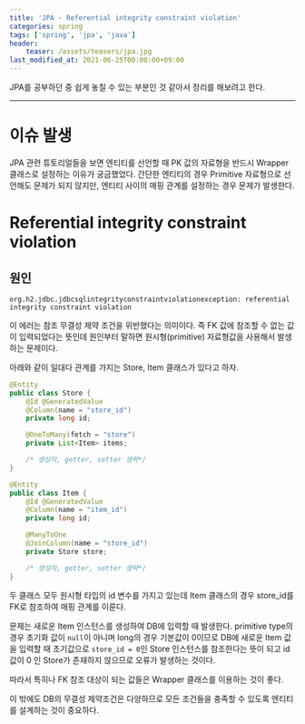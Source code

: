 ```yaml
---
title: 'JPA - Referential integrity constraint violation'
categories: spring
tags: ['spring', 'jpa', 'java']
header:
    teaser: /assets/teasers/jpa.jpg
last_modified_at: 2021-06-25T00:00:00+09:00
---
```


JPA를 공부하던 중 쉽게 놓칠 수 있는 부분인 것 같아서 정리를 해보려고 한다.

- - -

# 이슈 발생

JPA 관련 튜토리얼들을 보면 엔티티를 선언할 때 PK 값의 자료형을 반드시 Wrapper 클래스로 설정하는 이유가 궁금했었다. 간단한 엔티티의 경우 Primitive 자료형으로 선언해도 문제가 되지 않지만, 엔티티 사이의 매핑 관계를 설정하는 경우 문제가 발생한다.

# Referential integrity constraint violation

## 원인

`org.h2.jdbc.jdbcsqlintegrityconstraintviolationexception: referential integrity constraint violation`

이 에러는 참조 무결성 제약 조건을 위반했다는 의미이다. 즉 FK 값에 참조할 수 없는 값이 입력되었다는 뜻인데 원인부터 말하면 원시형(primitive) 자료형값을 사용해서 발생하는 문제이다.

아래와 같이 일대다 관계를 가지는 Store, Item 클래스가 있다고 하자.

```java
@Entity
public class Store {
    @Id @GeneratedValue
    @Column(name = "store_id")
    private long id;

    @OneToMany(fetch = "store")
    private List<Item> items;

    /* 생성자, getter, setter 생략*/
}

@Entity
public class Item {
    @Id @GeneratedValue
    @Column(name = "item_id")
    private long id;

    @ManyToOne
    @JoinColumn(name = "store_id")
    private Store store;

    /* 생성자, getter, setter 생략*/
}
```

두 클래스 모두 원시형 타입의 id 변수를 가지고 있는데 Item 클래스의 경우 store_id를 FK로 참조하여 매핑 관계를 이룬다. 

문제는 새로운 Item 인스턴스를 생성하여 DB에 입력할 때 발생한다. primitive type의 경우 초기화 값이 `null`이 아니며 long의 경우 기본값이 0이므로 DB에 새로운 Item 값을 입력할 때 초기값으로 `store_id = 0`인 Store 인스턴스를 참조한다는 뜻이 되고 id 값이 0 인 Store가 존재하지 않으므로 오류가 발생하는 것이다.

따라서 특히나 FK 참조 대상이 되는 값들은 Wrapper 클래스를 이용하는 것이 좋다.

이 밖에도 DB의 무결성 제약조건은 다양하므로 모든 조건들을 충족할 수 있도록 엔티티를 설계하는 것이 중요하다.
